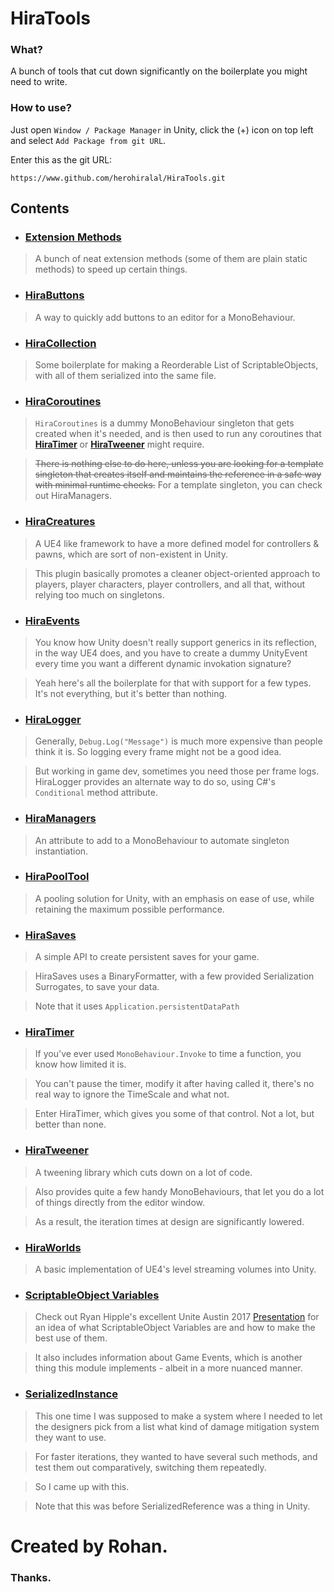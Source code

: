 # HiraTools

### What?

 A bunch of tools that cut down significantly on the boilerplate you might need to write.
 
### How to use?

 Just open ``Window / Package Manager`` in Unity, click the (+) icon on top left and select ``Add Package from git URL``.
 
 Enter this as the git URL:
```
https://www.github.com/herohiralal/HiraTools.git
```
 
## Contents
 
 - ### **[Extension Methods](HiraTools/Extension%20Methods)**
 > A bunch of neat extension methods (some of them are plain static methods) to speed up certain things.

 - ### **[HiraButtons](HiraTools/HiraButtons)**
 > A way to quickly add buttons to an editor for a MonoBehaviour.

 - ### **[HiraCollection](HiraTools/HiraCollection)**
 > Some boilerplate for making a Reorderable List of ScriptableObjects, with all of them serialized into the same file.

 - ### **[HiraCoroutines](HiraTools/HiraCoroutines)**
 > ``HiraCoroutines`` is a dummy MonoBehaviour singleton that gets created when it's needed, and is then used to run any coroutines that [**HiraTimer**](../HiraTimer) or [**HiraTweener**](../HiraTweener) might require.
 
 > ~~There is nothing else to do here, unless you are looking for a template singleton that creates itself and maintains the reference in a safe way with minimal runtime checks.~~
 > For a template singleton, you can check out HiraManagers.

 - ### **[HiraCreatures](HiraTools/HiraCreatures)**
 > A UE4 like framework to have a more defined model for controllers & pawns, which are sort of non-existent in Unity.
   
 > This plugin basically promotes a cleaner object-oriented approach to players, player characters, player controllers, and all that, without relying too much on singletons.

 - ### **[HiraEvents](HiraTools/HiraEvents)**
 > You know how Unity doesn't really support generics in its reflection, in the way UE4 does, and you have to create a dummy UnityEvent every time you want a different dynamic invokation signature?
 
 > Yeah here's all the boilerplate for that with support for a few types. It's not everything, but it's better than nothing.

 - ### **[HiraLogger](HiraTools/HiraLogger)**
 > Generally, ``Debug.Log("Message")`` is much more expensive than people think it is. So logging every frame might not be a good idea.
   
 > But working in game dev, sometimes you need those per frame logs. HiraLogger provides an alternate way to do so, using C#'s ``Conditional`` method attribute.

 - ### **[HiraManagers](HiraTools/HiraManagers)**
 > An attribute to add to a MonoBehaviour to automate singleton instantiation.

 - ### **[HiraPoolTool](HiraTools/HiraPoolTool)**
 > A pooling solution for Unity, with an emphasis on ease of use, while retaining the maximum possible performance.

 - ### **[HiraSaves](HiraTools/HiraSaves)**
 > A simple API to create persistent saves for your game.
   
 > HiraSaves uses a BinaryFormatter, with a few provided Serialization Surrogates, to save your data.
 
 > Note that it uses ``Application.persistentDataPath``

 - ### **[HiraTimer](HiraTools/HiraTimer)**
 > If you've ever used ``MonoBehaviour.Invoke`` to time a function, you know how limited it is.
   
 > You can't pause the timer, modify it after having called it, there's no real way to ignore the TimeScale and what not.
   
 > Enter HiraTimer, which gives you some of that control. Not a lot, but better than none.

 - ### **[HiraTweener](HiraTools/HiraTweener)**
 > A tweening library which cuts down on a lot of code.
   
 > Also provides quite a few handy MonoBehaviours, that let you do a lot of things directly from the editor window.
   
 > As a result, the iteration times at design are significantly lowered.

 - ### **[HiraWorlds](HiraTools/HiraWorlds)**
 > A basic implementation of UE4's level streaming volumes into Unity.

 - ### **[ScriptableObject Variables](HiraTools/ScriptableObject%20Variables)**
 > Check out Ryan Hipple's excellent Unite Austin 2017 [Presentation](https://youtu.be/raQ3iHhE_Kk?t=1057) for an idea of what ScriptableObject Variables are and how to make the best use of them.
   
 > It also includes information about Game Events, which is another thing this module implements - albeit in a more nuanced manner.

 - ### **[SerializedInstance](HiraTools/SerializedInstance)**
 > This one time I was supposed to make a system where I needed to let the designers pick from a list what kind of damage mitigation system they want to use.
   
 > For faster iterations, they wanted to have several such methods, and test them out comparatively, switching them repeatedly.
  
 > So I came up with this.
  
 > Note that this was before SerializedReference was a thing in Unity.


# Created by Rohan.
### Thanks.